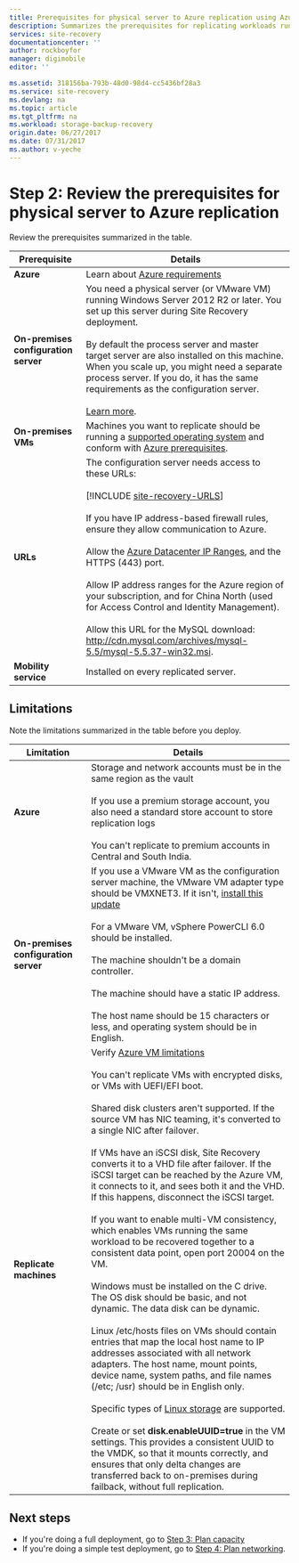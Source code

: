 ```yaml
---
title: Prerequisites for physical server to Azure replication using Azure Site Recovery | Azure
description: Summarizes the prerequisites for replicating workloads running on physical Windows/Linux servers to Azure, using the Azure Site Recovery service.
services: site-recovery
documentationcenter: ''
author: rockboyfor
manager: digimobile
editor: ''

ms.assetid: 318156ba-793b-48d0-98d4-cc5436bf28a3
ms.service: site-recovery
ms.devlang: na
ms.topic: article
ms.tgt_pltfrm: na
ms.workload: storage-backup-recovery
origin.date: 06/27/2017
ms.date: 07/31/2017
ms.author: v-yeche
---
```


# Step 2: Review the prerequisites for physical server to Azure replication

Review the prerequisites summarized in the table.

**Prerequisite** | **Details**
--- | ---
**Azure** | Learn about [Azure requirements](site-recovery-prereq.md#azure-requirements)
**On-premises configuration server** | You need a physical server (or VMware VM) running Windows Server 2012 R2 or later. You set up this server during Site Recovery deployment.<br/><br/> By default the process server and master target server are also installed on this machine. When you scale up, you might need a separate process server. If you do, it has the same requirements as the configuration server.<br/><br/> [Learn more](site-recovery-set-up-vmware-to-azure.md#configuration-server-minimum-requirements).
**On-premises VMs** | Machines you want to replicate should be running a [supported operating system](site-recovery-support-matrix-to-azure.md#support-for-replicated-machine-os-versions) and conform with [Azure prerequisites](site-recovery-support-matrix-to-azure.md#failed-over-azure-vm-requirements).
**URLs** | The configuration server needs access to these URLs:<br/><br/> [!INCLUDE [site-recovery-URLS](../../includes/site-recovery-URLS.md)]<br/><br/> If you have IP address-based firewall rules, ensure they allow communication to Azure.<br/></br> Allow the [Azure Datacenter IP Ranges](https://www.microsoft.com/download/confirmation.aspx?id=41653), and the HTTPS (443) port.<br/></br> Allow IP address ranges for the Azure region of your subscription, and for China North (used for Access Control and Identity Management).<br/><br/> Allow this URL for the MySQL download: http://cdn.mysql.com/archives/mysql-5.5/mysql-5.5.37-win32.msi.
**Mobility service** | Installed on every replicated server.

## Limitations

Note the limitations summarized in the table before you deploy.

**Limitation** | **Details**
--- | ---
**Azure** | Storage and network accounts must be in the same region as the vault<br/><br/> If you use a premium storage account, you also need a standard store account to store replication logs<br/><br/> You can't replicate to premium accounts in Central and South India.
**On-premises configuration server** | If you use a VMware VM as the configuration server machine, the VMware VM adapter type should be VMXNET3. If it isn't, [install this update](https://kb.vmware.com/selfservice/microsites/search.do?cmd=displayKC&docType=kc&externalId=2110245&sliceId=1&docTypeID=DT_KB_1_1&dialogID=26228401&stateId=1)<br/><br/> For a VMware VM, vSphere PowerCLI 6.0 should be installed.<br/><br> The machine shouldn't be a domain controller.<br/><br/> The machine should have a static IP address.<br/><br/> The host name should be 15 characters or less, and operating system should be in English.
**Replicate machines** | Verify [Azure VM limitations](site-recovery-prereq.md#azure-requirements)<br/><br/> You can't replicate VMs with encrypted disks, or VMs with UEFI/EFI boot.<br/><br> Shared disk clusters aren't supported. If the source VM has NIC teaming, it's converted to a single NIC after failover.<br/><br/> If VMs have an iSCSI disk, Site Recovery converts it to a VHD file after failover. If the iSCSI target can be reached by the Azure VM, it connects to it, and sees both it and the VHD. If this happens, disconnect the iSCSI target.<br/><br/> If you want to enable multi-VM consistency, which enables VMs running the same workload to be recovered together to a consistent data point, open port 20004 on the VM.<br/><br/> Windows must be installed on the C drive. The OS disk should be basic, and not dynamic. The data disk can be dynamic.<br/><br/> Linux /etc/hosts files on VMs should contain entries that map the local host name to IP addresses associated with all network adapters. The host name, mount points, device name, system paths, and file names (/etc; /usr) should be in English only.<br/><br/> Specific types of [Linux storage](site-recovery-support-matrix-to-azure.md#support-for-storage) are supported.<br/><br/>Create or set **disk.enableUUID=true** in the VM settings. This provides a consistent UUID to the VMDK, so that it mounts correctly, and ensures that only delta changes are transferred back to on-premises during failback, without full replication.

## Next steps

- If you're doing a full deployment, go to [Step 3: Plan capacity](physical-walkthrough-capacity.md)
- If you're doing a simple test deployment, go to [Step 4: Plan networking](physical-walkthrough-network.md).

<!--Update_Description: new article about walkthrought prerequisites from physical to azure -->